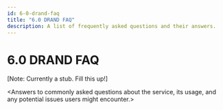 ```yaml
---
id: 6-0-drand-faq
title: "6.0 DRAND FAQ"
description: A list of frequently asked questions and their answers.
---
```

# 6.0 DRAND FAQ

[Note: Currently a stub. Fill this up!]

&lt;Answers to commonly asked questions about the service, its usage, and any potential issues users might encounter.&gt;